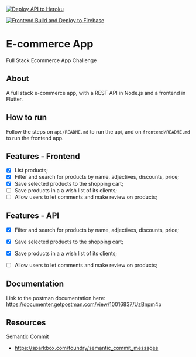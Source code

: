   
[![Deploy API to Heroku](https://github.com/an-2018/ecomerce_app/actions/workflows/api_deploy_heroku.yml/badge.svg)](https://github.com/an-2018/ecomerce_app/actions/workflows/api_deploy_heroku.yml)

[![Frontend Build and Deploy to Firebase](https://github.com/an-2018/ecomerce_app/actions/workflows/firebase-hosting-pull-request.yml/badge.svg)](https://github.com/an-2018/ecomerce_app/actions/workflows/firebase-hosting-pull-request.yml)

# E-commerce App
Full Stack Ecommerce App Challenge

## About
A full stack e-commerce app, with a REST API in Node.js and a frontend in Flutter.
## How to run
Follow the steps on `api/README.md` to run the api, and on `frontend/README.md` to run the frontend app.

## Features - Frontend
- [x]  List products;
- [x]  Filter and search for products by name, adjectives, discounts, price;
- [x]  Save selected products to the shopping cart;
- [ ]  Save products in a a wish list of its clients;
- [ ]  Allow users to let comments and make review on products;

## Features - API
- [x]  Filter and search for products by name, adjectives, discounts, price;
- [x]  Save selected products to the shopping cart;
- [x]  Save products in a a wish list of its clients;
- [ ]  Allow users to let comments and make review on products;


## Documentation
Link to the postman documentation here:
https://documenter.getpostman.com/view/10016837/UzBnpm4p

## Resources
Semantic Commit
- https://sparkbox.com/foundry/semantic_commit_messages
